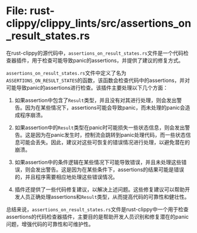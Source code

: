 # File: rust-clippy/clippy_lints/src/assertions_on_result_states.rs

在rust-clippy的源代码中，`assertions_on_result_states.rs`文件是一个代码检查器插件，用于检查可能导致panic的assertions，并提供了建议的修复方式。

`assertions_on_result_states.rs`文件中定义了名为`ASSERTIONS_ON_RESULT_STATES`的函数，该函数会检查代码中的assertions，并对可能导致panic的assertions进行检查。该插件主要处理以下几个方面：

1. 如果assertion中包含了`Result`类型，并且没有对其进行处理，则会发出警告。因为在某些情况下，assertions可能会导致panic，而未处理的panic会造成程序崩溃。

2. 如果assertion中的`Result`类型在panic时可能损失一些状态信息，则会发出警告。这是因为在panic发生时，控制流会跳转到panic处理代码，而一些状态信息可能会丢失。因此，建议对这些可恢复的错误情况进行处理，以避免潜在的崩溃。

3. 如果assertion中的条件逻辑在某些情况下可能导致错误，并且未处理这些错误，则会发出警告。这是因为在某些条件下，assertions的结果可能是错误的，并且程序需要相应地处理这些错误情况。

4. 插件还提供了一些代码修复建议，以解决上述问题。这些修复建议可以帮助开发人员正确处理assertions和`Result`类型，从而提高代码的可靠性和健壮性。

总结来说，`assertions_on_result_states.rs`文件是rust-clippy中一个用于检查assertions的代码检查器插件，主要目的是帮助开发人员识别和修复潜在的panic问题，增强代码的可靠性和可维护性。

